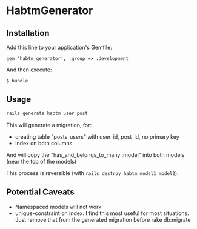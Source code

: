 # HabtmGenerator


## Installation

Add this line to your application's Gemfile:

    gem 'habtm_generator', :group => :development

And then execute:

    $ bundle


## Usage


```bash
rails generate habtm user post
```

This will generate a migration, for:
* creating table "posts\_users" with user\_id, post\_id, no primary key
* index on both columns

And will copy the "has\_and\_belongs\_to\_many :model" into both models (near the top of the models)

This process is reversible (with ``rails destroy habtm model1 model2``).

## Potential Caveats


* Namespaced models will not work
* unique-constraint on index. I find this most useful for most situations. Just remove that from the generated migration before rake db:migrate

